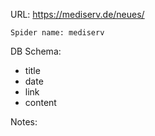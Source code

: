 URL: https://mediserv.de/neues/

    Spider name: mediserv

DB Schema:
- title
- date
- link
- content

Notes:
